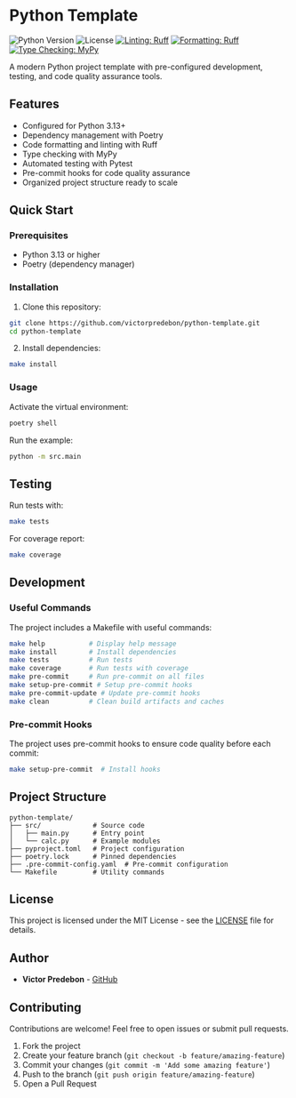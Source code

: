 # Python Template

![Python Version](https://img.shields.io/badge/python-3.13+-blue.svg)
![License](https://img.shields.io/badge/license-MIT-green.svg)
[![Linting: Ruff](https://img.shields.io/badge/linting-ruff-yellow)](https://github.com/astral-sh/ruff)
[![Formatting: Ruff](https://img.shields.io/badge/formatting-ruff-black)](https://github.com/astral-sh/ruff)
[![Type Checking: MyPy](https://img.shields.io/badge/type%20checking-mypy-blue)](https://github.com/python/mypy)

A modern Python project template with pre-configured development, testing, and code quality assurance tools.

## Features

- Configured for Python 3.13+
- Dependency management with Poetry
- Code formatting and linting with Ruff
- Type checking with MyPy
- Automated testing with Pytest
- Pre-commit hooks for code quality assurance
- Organized project structure ready to scale

## Quick Start

### Prerequisites

- Python 3.13 or higher
- Poetry (dependency manager)

### Installation

1. Clone this repository:

```bash
git clone https://github.com/victorpredebon/python-template.git
cd python-template
```

2. Install dependencies:

```bash
make install
```

### Usage

Activate the virtual environment:

```bash
poetry shell
```

Run the example:

```bash
python -m src.main
```

## Testing

Run tests with:

```bash
make tests
```

For coverage report:

```bash
make coverage
```

## Development

### Useful Commands

The project includes a Makefile with useful commands:

```bash
make help           # Display help message
make install        # Install dependencies
make tests          # Run tests
make coverage       # Run tests with coverage
make pre-commit     # Run pre-commit on all files
make setup-pre-commit # Setup pre-commit hooks
make pre-commit-update # Update pre-commit hooks
make clean          # Clean build artifacts and caches
```

### Pre-commit Hooks

The project uses pre-commit hooks to ensure code quality before each commit:

```bash
make setup-pre-commit  # Install hooks
```

## Project Structure

```
python-template/
├── src/             # Source code
│   ├── main.py      # Entry point
│   └── calc.py      # Example modules
├── pyproject.toml   # Project configuration
├── poetry.lock      # Pinned dependencies
├── .pre-commit-config.yaml  # Pre-commit configuration
└── Makefile         # Utility commands
```

## License

This project is licensed under the MIT License - see the [LICENSE](LICENSE) file for details.

## Author

- **Victor Predebon** - [GitHub](https://github.com/victorpredebon)

## Contributing

Contributions are welcome! Feel free to open issues or submit pull requests.

1. Fork the project
2. Create your feature branch (`git checkout -b feature/amazing-feature`)
3. Commit your changes (`git commit -m 'Add some amazing feature'`)
4. Push to the branch (`git push origin feature/amazing-feature`)
5. Open a Pull Request
